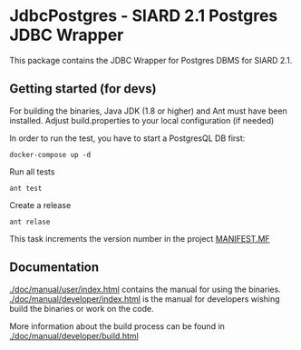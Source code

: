 # JdbcPostgres - SIARD 2.1 Postgres JDBC Wrapper

This package contains the JDBC Wrapper for Postgres DBMS for SIARD 2.1.


## Getting started (for devs)

For building the binaries, Java JDK (1.8 or higher) and Ant must
have been installed. Adjust build.properties to your local configuration (if needed)

In order to run the test, you have to start a PostgresQL DB first:

```shell
docker-compose up -d
```

Run all tests

```shell
ant test
```

Create a release

```shell
ant relase
```

This task increments the version number in the project [MANIFEST.MF](./src/META-INF/MANIFEST.MF)

## Documentation

[./doc/manual/user/index.html](./doc/manual/user/index.html) contains the manual for using the binaries.
[./doc/manual/developer/index.html](./doc/manual/user/index.html) is the manual for developers wishing
build the binaries or work on the code.

More information about the build process can be found in
[./doc/manual/developer/build.html](./doc/manual/developer/build.html)


